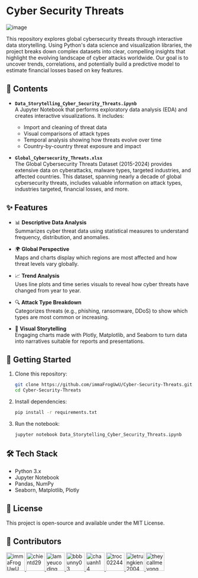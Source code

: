 # Cyber Security Threats
![image](https://github.com/user-attachments/assets/81fa6e5f-bb67-4918-a2d2-97463faa3ddf)

This repository explores global cybersecurity threats through interactive data storytelling. Using Python's data science and visualization libraries, the project breaks down complex datasets into clear, compelling insights that highlight the evolving landscape of cyber attacks worldwide. Our goal is to uncover trends, correlations, and potentially build a predictive model to estimate financial losses based on key features.

## 📁 Contents

- **`Data_Storytelling_Cyber_Security_Threats.ipynb`**  
  A Jupyter Notebook that performs exploratory data analysis (EDA) and creates interactive visualizations. It includes:
  - Import and cleaning of threat data
  - Visual comparisons of attack types
  - Temporal analysis showing how threats evolve over time
  - Country-by-country threat exposure and impact

- **`Global_Cybersecurity_Threats.xlsx`**  
  The Global Cybersecurity Threats Dataset (2015-2024) provides extensive data on cyberattacks, malware types, targeted industries, and affected countries. This dataset, spanning nearly a decade of global cybersecurity threats, includes valuable information on attack types, industries targeted, financial losses, and more. 

## ✨ Features

- 📊 **Descriptive Data Analysis**  
  Summarizes cyber threat data using statistical measures to understand frequency, distribution, and anomalies.

- 🌍 **Global Perspective**  
  Maps and charts display which regions are most affected and how threat levels vary globally.

- 📈 **Trend Analysis**  
  Uses line plots and time series visuals to reveal how cyber threats have changed from year to year.

- 🔍 **Attack Type Breakdown**  
  Categorizes threats (e.g., phishing, ransomware, DDoS) to show which types are most common or increasing.

- 📌 **Visual Storytelling**  
  Engaging charts made with Plotly, Matplotlib, and Seaborn to turn data into narratives suitable for reports and presentations.

## 🚀 Getting Started

1. Clone this repository:
   ```bash
   git clone https://github.com/immaFrogUwU/Cyber-Security-Threats.git
   cd Cyber-Security-Threats
   ```

2. Install dependencies:
   ```bash
   pip install -r requirements.txt
   ```

3. Run the notebook:
   ```bash
   jupyter notebook Data_Storytelling_Cyber_Security_Threats.ipynb
   ```

## 🛠️ Tech Stack

- Python 3.x
- Jupyter Notebook
- Pandas, NumPy
- Seaborn, Matplotlib, Plotly

## 📄 License

This project is open-source and available under the MIT License.

## 👥 Contributors

<a href="https://github.com/immaFrogUwU">
  <img src="https://avatars.githubusercontent.com/u/130581573?v=4" width="50" height="50" alt="immaFrogUwU"/>
</a>
<a href="https://github.com/chientd29">
  <img src="https://avatars.githubusercontent.com/u/137612901?v=4" width="50" height="50" alt="chientd29"/>
</a>
<a href="https://github.com/lamyeucoding">
  <img src="https://avatars.githubusercontent.com/u/203073838?v=4" width="50" height="50" alt="lamyeucoding"/>
</a>
<a href="https://github.com/bbbunny03">
  <img src="https://avatars.githubusercontent.com/u/207357130?v=4" width="50" height="50" alt="bbbunny03"/>
</a>
<a href="https://github.com/chauanh14">
  <img src="https://avatars.githubusercontent.com/u/207451086?v=4" width="50" height="50" alt="chauanh14"/>
</a>
<a href="https://github.com/troc02244">
  <img src="https://avatars.githubusercontent.com/u/192955263?v=4" width="50" height="50" alt="troc02244"/>
</a>
<a href="https://github.com/letrungkien2004">
  <img src="https://avatars.githubusercontent.com/u/207433917?v=4" width="50" height="50" alt="letrungkien2004"/>
</a>
<a href="https://github.com/theycallmevong">
  <img src="https://avatars.githubusercontent.com/u/207429199?v=4" width="50" height="50" alt="theycallmevong"/>
</a>

